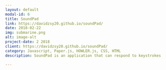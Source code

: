 ```yaml
---
layout: default
modal-id: 6
title: SoundPad
link: https://davidzsy20.github.io/soundPad/
date: 2018-02-22
img: submarine.png
alt: image-alt
project-date: 2 2018
client: https://davidzsy20.github.io/soundPad/
category: Javascript, Paper.js, HOWLER.js, CSS, HTML
description: SoundPad is an application that can respond to keystrokes with a melody and an animation. Try it out!

---
```

